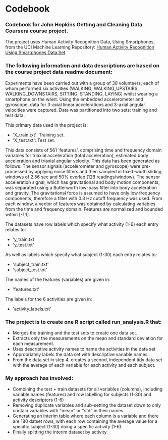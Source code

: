 # Codebook
### Codebook for John Hopkins Getting and Cleaning Data Coursera course project.

The project uses Human Activity Recognition Data, Using Smartphones, from the UCI Machine Learning Repository: [Human Activity Recognition Using Smartphones Data Set](http://archive.ics.uci.edu/ml/datasets/Human+Activity+Recognition+Using+Smartphones)
### The following information and data descriptions are based on the course project data readme document:

Experiments have been carried out with a group of 30 volunteers, each of whom performed six activities (WALKING, WALKING_UPSTAIRS, WALKING_DOWNSTAIRS, SITTING, STANDING, LAYING) whilst wearing a smartphone on the waist. Using the embedded accelerometer and gyroscope, data for 3-axial linear accelerations and 3-axial angular velocities were captured. Data was partitioned into two sets: training and test data. 

This primary data used in the project is:

* 'X_train.txt': Training set.
* 'X_test.txt': Test set.

This data consists of 561 'features', comprising time and frequency domain variables for triaxial acceleration (total acceleration), estimated body acceleration and triaxial angular velocity. This data has been generated as follows: The sensor signals (accelerometer and gyroscope) were pre-processed by applying noise filters and then sampled in fixed-width sliding windows of 2.56 sec and 50% overlap (128 readings/window). The sensor acceleration signal, which has gravitational and body motion components, was separated using a Butterworth low-pass filter into body acceleration and gravity. The gravitational force is assumed to have only low frequency components, therefore a filter with 0.3 Hz cutoff frequency was used. From each window, a vector of features was obtained by calculating variables from the time and frequency domain. Features are normalized and bounded within [-1,1].

The datasets have row labels which specify what activity (1-6) each entry relates to:

* 'y_train.txt
* 'y_test.txt'

As well as labels which specify what subject (1-30) each entry relates to:

* 'subject_train.txt'
* 'subject_test.txt'

The names of the features (variables) are given in:

* 'features.txt'

The labels for the 6 activities are given in:

* 'activity_labels.txt'

### The project is to create one R script called run_analysis.R that:
* Merges the training and the test sets to create one data set.
* Extracts only the measurements on the mean and standard deviation for each measurement. 
* Uses descriptive activity names to name the activities in the data set
* Appropriately labels the data set with descriptive variable names. 
* From the data set in step 4, creates a second, independent tidy data set with the average of each variable for each activity and each subject.

### My approach has involved:
* Combining the test + train datasets for all variables (columns), including variable names (features) and row labelling for subjects (1-30) and activity descriptors (1-6)
* Removing duplicate variables and sub-setting the dataset down to only contain variables with "mean" or "std" in their names.
* Generating an interim table where each column is a variable and there are 180 datset rows, with each row containing the average value for a specific subject (1-30) doing a specific activity (1-6).
* Finally splitting the interim dataset by activity.
